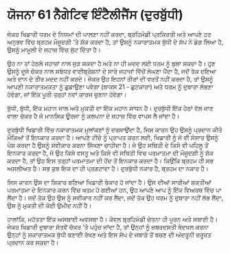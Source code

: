 # ਯੋਜਨਾ 61 ਨੈਗੇਟਿਵ ਇੰਟੈਲੀਜੈਂਸ (ਦੁਰਬੁੱਧੀ)

ਜੇਕਰ ਖਿਡਾਰੀ ਧਰਮ ਦੇ ਨਿਯਮਾਂ ਦੀ ਪਾਲਣਾ ਨਹੀਂ ਕਰਦਾ, ਬ੍ਰਹਿਮੰਡੀ ਪ੍ਰਕਿਰਤੀ ਅਤੇ ਆਪਣੇ ਹਰ ਅਨੁਭਵ ਵਿੱਚ ਬ੍ਰਹਮ ਮੌਜੂਦਗੀ 'ਤੇ ਸ਼ੱਕ ਕਰਦਾ ਹੈ, ਤਾਂ ਉਸਨੂੰ ਨਕਾਰਾਤਮਕ ਬੁੱਧੀ ਦੇ ਸੱਪ ਨੇ ਡੰਗ ਲਿਆ ਹੈ, ਉਸਨੂੰ ਮਾਮੂਲੀ ਦੇ ਜਹਾਜ਼ ਵਿੱਚ ਸੁੱਟ ਦਿੱਤਾ ਹੈ।

ਉਹ ਨਾ ਤਾਂ ਹੇਠਲੇ ਜਹਾਜ਼ਾਂ ਨਾਲ ਜੁੜ ਸਕਦਾ ਹੈ ਅਤੇ ਨਾ ਹੀ ਮਦਦ ਲਈ ਧਰਮ ਨੂੰ ਬੁਲਾ ਸਕਦਾ ਹੈ। ਹੁਣ ਉਸਨੂੰ ਦੂਜੇ ਚੱਕਰ ਨਾਲ ਸਬੰਧਤ ਵਾਈਬ੍ਰੇਸ਼ਨਾਂ ਦੇ ਸਾਰੇ ਜਹਾਜ਼ਾਂ ਵਿੱਚੋਂ ਲੰਘਣਾ ਪੈਂਦਾ ਹੈ, ਜਦੋਂ ਤੱਕ ਦਇਆ ਅਤੇ ਦਾਨ ਦੇ ਤੀਰ ਮਦਦ ਨਹੀਂ ਕਰਦੇ। ਜੇਕਰ ਉਹ ਇਹਨਾਂ ਤੀਰਾਂ ਦੀ ਵਰਤੋਂ ਨਹੀਂ ਕਰਦਾ ਹੈ, ਤਾਂ ਉਸਨੂੰ ਆਪਣੀ ਨਕਾਰਾਤਮਕਤਾ ਨੂੰ ਛੁਡਾਉਣਾ ਪਵੇਗਾ (ਬਾਕਸ 21 - ਛੁਟਕਾਰਾ) ਅਤੇ ਧਰਮ ਨੂੰ ਦੁਬਾਰਾ ਲੱਭਣਾ ਹੋਵੇਗਾ, ਜਾਂ ਇੱਕ ਪੂਰੀ ਤਰ੍ਹਾਂ ਨਵਾਂ ਕਾਰਜ ਚੁਣਨਾ ਹੋਵੇਗਾ।

ਬੁੱਧੀ, ਬੁੱਧੀ, ਇੱਕ ਮਹਾਨ ਜਾਲ ਅਤੇ ਮੁਕਤੀ ਦਾ ਇੱਕ ਮਹਾਨ ਸਾਧਨ ਹੈ। ਦੁਰਬੁੱਧੀ ਇੱਕ ਹੇਠਾਂ ਵੱਲ ਜਾਣ ਵਾਲਾ ਚੱਕਰ ਹੈ ਜੋ ਮਾਨਸਿਕ ਊਰਜਾ ਨੂੰ ਕਲਪਨਾ ਦੇ ਜਹਾਜ਼ ਵਿੱਚ ਵਾਪਸ ਲੈ ਜਾਂਦਾ ਹੈ।

ਦੁਰਬੁੱਧੀ ਖਿਡਾਰੀ ਵਿੱਚ ਨਕਾਰਾਤਮਕ ਮੁਲਾਂਕਣਾਂ ਨੂੰ ਦਰਸਾਉਂਦਾ ਹੈ, ਜਿਸ ਕਾਰਨ ਉਹ ਉਸਨੂੰ ਪ੍ਰਦਾਨ ਕੀਤੇ ਮੌਕਿਆਂ ਤੋਂ ਇਨਕਾਰ ਕਰਦਾ ਹੈ। ਆਪਣੇ ਟੀਚੇ ਨੂੰ ਪ੍ਰਾਪਤ ਕਰਨ ਲਈ, ਖਿਡਾਰੀ ਨੂੰ ਜੋ ਵੀ ਸੰਸਾਰ ਉਸਨੂੰ ਪੇਸ਼ ਕਰਦਾ ਹੈ ਉਸਨੂੰ ਸਵੀਕਾਰ ਕਰਨਾ ਸਿੱਖਣਾ ਚਾਹੀਦਾ ਹੈ। ਜੇ ਉਹ ਸਥਿਤੀ ਦੇ ਕਿਸੇ ਵੀ ਪਹਿਲੂ ਤੋਂ ਇਨਕਾਰ ਕਰਦਾ ਹੈ, ਜੇ ਉਹ ਕਿਸੇ ਵਸਤੂ ਅਤੇ ਕਿਸੇ ਵੀ ਸਥਿਤੀ ਵਿਚ ਪਰਮਾਤਮਾ ਦੀ ਮੌਜੂਦਗੀ ਨੂੰ ਸ਼ੱਕ ਕਰਦਾ ਹੈ, ਤਾਂ ਉਹ ਇਸ ਤਰ੍ਹਾਂ ਪਰਮਾਤਮਾ ਦੀ ਹੋਂਦ ਤੋਂ ਇਨਕਾਰ ਕਰਦਾ ਹੈ। ਕਿਉਂਕਿ ਬ੍ਰਹਮ ਹੀ ਸਭ ਅਸਲੀਅਤ ਹੈ। ਸਭ ਕੁਝ ਇਕ ਦਾ ਹੀ ਪ੍ਰਗਟਾਵਾ ਹੈ। ਦੁਰਬੁੱਧੀ ਨਕਾਰ ਹੈ, ਬ੍ਰਹਮ ਦਾ ਨਕਾਰ ਹੈ।

ਜਿਸ ਕਾਰਨ ਉਸ ਦਾ ਸ਼ਿਕਾਰ ਬਣਿਆ ਖਿਡਾਰੀ ਬੇਕਾਰ ਹੋ ਜਾਂਦਾ ਹੈ। ਉਸ ਦੀਆਂ ਸਾਰੀਆਂ ਸ਼ਕਤੀਆਂ ਪਰਮਾਤਮਾ ਦੇ ਇਨਕਾਰ ਕਰਨ ਵਿੱਚ ਖਤਮ ਹੋ ਗਈਆਂ ਹਨ, ਉਹ ਆਪਣੇ ਆਪ ਨੂੰ ਇੱਕ ਵਿਅਰਥ ਵਿੱਚ ਪਾ ਲੈਂਦਾ ਹੈ। ਜਦੋਂ ਤੱਕ ਉਹ ਉਸ ਨੂੰ ਸਵੀਕਾਰ ਨਹੀਂ ਕਰ ਲੈਂਦਾ, ਜਦੋਂ ਤੱਕ ਉਹ ਧਰਮ ਨੂੰ ਦੁਬਾਰਾ ਨਹੀਂ ਲੱਭ ਲੈਂਦਾ, ਉਸ ਨੂੰ ਮੁਕਤੀ ਦੀ ਕੋਈ ਉਮੀਦ ਨਹੀਂ ਹੈ।

ਹਾਲਾਂਕਿ, ਮਹੱਤਤਾ ਇੱਕ ਅਸਥਾਈ ਅਵਸਥਾ ਹੈ। ਕੇਵਲ ਬ੍ਰਹਿਮੰਡੀ ਚੇਤਨਾ ਹੀ ਪੂਰਨ ਅਤੇ ਸਥਾਈ ਹੈ। ਜੇਕਰ ਖਿਡਾਰੀ ਦੁਬਾਰਾ ਸੱਤਵੇਂ ਚੱਕਰ 'ਤੇ ਪਹੁੰਚ ਜਾਂਦਾ ਹੈ, ਤਾਂ ਉਨ੍ਹਾਂ ਨੂੰ ਜ਼ਬਰਦਸਤੀ ਬੇਦਖਲ ਕਰਨਾ ਉਨ੍ਹਾਂ ਨੂੰ ਸਕਾਰਾਤਮਕ ਬੁੱਧੀ ਬਣਾਈ ਰੱਖਣ ਅਤੇ ਇਸ ਸੱਪ ਦੇ ਜਬਾੜੇ ਤੋਂ ਬਚਣ ਦੀ ਅੰਦਰੂਨੀ ਜ਼ਰੂਰਤ ਪ੍ਰਦਾਨ ਕਰ ਸਕਦਾ ਹੈ।
